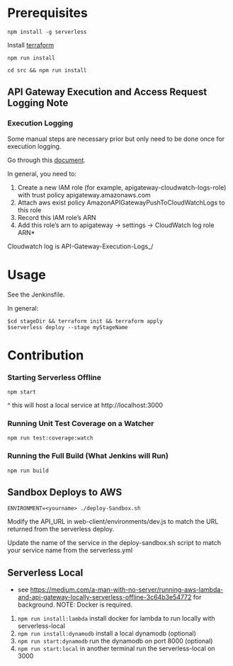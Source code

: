 # Prerequisites

`npm install -g serverless`

Install [terraform](https://www.terraform.io/intro/getting-started/install.html)

`npm run install`

`cd src && npm run install`

## API Gateway Execution and Access Request Logging Note

### Execution Logging

Some manual steps are necessary prior but only need to be done once for execution logging.

Go through this [document](https://aws.amazon.com/premiumsupport/knowledge-center/api-gateway-cloudwatch-logs/).

   In general, you need to:

   1. Create a new IAM role (for example, apigateway-cloudwatch-logs-role) with trust policy apigateway.amazonaws.com
   2. Attach aws exist policy AmazonAPIGatewayPushToCloudWatchLogs to this role
   3. Record this IAM role’s ARN
   4. Add this role’s arn to apigateway -> settings -> CloudWatch log role ARN*

Cloudwatch log is API-Gateway-Execution-Logs_<rest-api-id>/<stage>

# Usage

See the Jenkinsfile.  

In general:

    $cd stageDir && terraform init && terraform apply
    $serverless deploy --stage myStageName



# Contribution

### Starting Serverless Offline

`npm start`

^ this will host a local service at http://localhost:3000

### Running Unit Test Coverage on a Watcher

`npm run test:coverage:watch`

### Running the Full Build (What Jenkins will Run)

`npm run build`

## Sandbox Deploys to AWS

`ENVIRONMENT=<yourname> ./deploy-Sandbox.sh`

Modify the API_URL in web-client/environments/dev.js to match the URL returned from the serverless deploy.

Update the name of the service in the deploy-sandbox.sh script to match your service name from the serverless.yml

## Serverless Local

- see https://medium.com/a-man-with-no-server/running-aws-lambda-and-api-gateway-locally-serverless-offline-3c64b3e54772
for background.  NOTE: Docker is required.

1. `npm run install:lambda` install docker for lambda to run locally with serverless-local
2. `npm run install:dynamodb` install a local dynamodb (optional)
3. `npm run start:dynamodb` run the dynamodb on port 8000 (optional)
4. `npm run start:local` in another terminal run the serverless-local on 3000